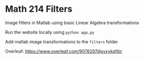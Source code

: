 # Math 214 Filters

Image filters in Matlab using basic Linear Algebra transformations

Run the website locally using `python app.py`

Add matlab image transformations to the `filters` folder

Overleaf: https://www.overleaf.com/9076297djsyxykqfjbr
